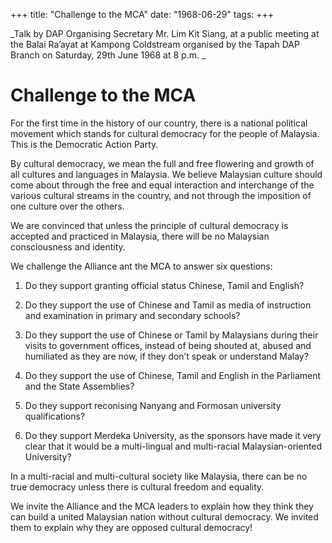 +++ 
title: "Challenge to the MCA"
date: "1968-06-29"
tags:
+++

_Talk by DAP Organising Secretary Mr. Lim Kit Siang, at a public meeting at the Balai Ra’ayat at Kampong Coldstream organised by the Tapah DAP Branch on Saturday, 29th June 1968 at 8 p.m.	
_
# Challenge to the MCA

For the first time in the history of our country, there is a national political movement which stands for cultural democracy for the people of Malaysia. This is the Democratic Action Party.

By cultural democracy, we mean the full and free flowering and growth of all cultures and languages in Malaysia. We believe Malaysian culture should come about through the free and equal interaction and interchange of the various cultural streams in the country, and not through the imposition of one culture over the others.</u>

We are convinced that unless the principle of cultural democracy is accepted and practiced in Malaysia, there will be no Malaysian consciousness and identity.

We challenge the Alliance ant the MCA to answer six questions:

1.	Do they support granting official status Chinese, Tamil and English?

2.	Do they support the use of Chinese and Tamil as media of instruction and examination in primary and secondary schools?

3.	Do they support the use of Chinese or Tamil by Malaysians during their visits to government offices, instead of being shouted at, abused and humiliated as they are now, if they don’t speak or understand Malay?

4.	Do they support the use of Chinese, Tamil and English in the Parliament and the State Assemblies?

5.	Do they support reconising Nanyang and Formosan university qualifications?

6.	Do they support Merdeka University, as the sponsors have made it very clear that it would be a multi-lingual and multi-racial Malaysian-oriented University?

In a multi-racial and multi-cultural society like Malaysia, there can be no true democracy unless there is cultural freedom and equality.

We invite the Alliance and the MCA leaders to explain how they think they can build a united Malaysian nation without cultural democracy. We invited them to explain why they are opposed cultural democracy!
 
